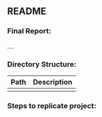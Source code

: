 ## README

### Final Report:

....

### Directory Structure:

|Path|Description|
|------------|-----------|
|||

### Steps to replicate project:
